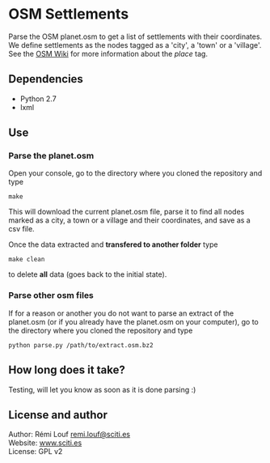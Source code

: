 # OSM Settlements

Parse the OSM planet.osm to get a list of settlements with their coordinates. We define settlements as the nodes tagged as a 'city', a 'town' or a 'village'. See the [OSM Wiki](http://wiki.openstreetmap.org/wiki/Key:place) for more information about the *place* tag. 

## Dependencies

* Python 2.7
* lxml

## Use

### Parse the planet.osm

Open your console, go to the directory where you cloned the repository and type

```
make 
```

This will download the current planet.osm file, parse it to find all nodes
marked as a city, a town or a village and their coordinates, and save as a csv
file.

Once the data extracted and **transfered to another folder** type 

```
make clean
``` 

to delete **all** data (goes back to the initial state).

### Parse other osm files

If for a reason or another you do not want to parse an extract of the planet.osm
(or if you already have the planet.osm on your computer), go to the directory where you cloned the repository and type

```
python parse.py /path/to/extract.osm.bz2
```

## How long does it take?

Testing, will let you know as soon as it is done parsing :) 

## License and author

Author: Rémi Louf <remi.louf@sciti.es>  
Website: www.sciti.es  
License: GPL v2
